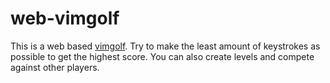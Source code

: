 # web-vimgolf
This is a web based [vimgolf](https://vimgolf.com). 
Try to make the least amount of keystrokes as possible to get the highest score.
You can also create levels and compete against other players.
